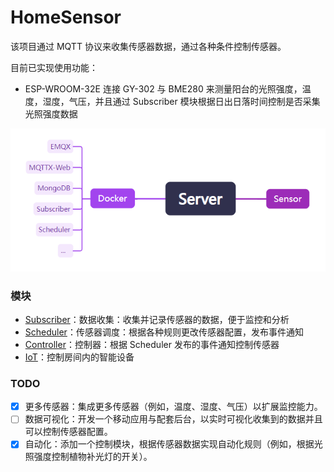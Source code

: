 # HomeSensor

该项目通过 MQTT 协议来收集传感器数据，通过各种条件控制传感器。

目前已实现使用功能：  

 - ESP-WROOM-32E 连接 GY-302 与 BME280 来测量阳台的光照强度，温度，湿度，气压，并且通过 Subscriber 模块根据日出日落时间控制是否采集光照强度数据

![structure](structure.png)

### 模块

 - [Subscriber](https://github.com/WangZhiYao/HomeSensor-Subscriber)：数据收集：收集并记录传感器的数据，便于监控和分析 
 - [Scheduler](https://github.com/WangZhiYao/HomeSensor-Scheduler)：传感器调度：根据各种规则更改传感器配置，发布事件通知 
 - [Controller](https://github.com/WangZhiYao/HomeSensor-Controller)：控制器：根据 Scheduler 发布的事件通知控制传感器
 - [IoT](https://github.com/WangZhiYao/HomeSensor-IoT)：控制房间内的智能设备

### TODO
 - [x]  更多传感器：集成更多传感器（例如，温度、湿度、气压）以扩展监控能力。
 - [ ]  数据可视化：开发一个移动应用与配套后台，以实时可视化收集到的数据并且可以控制传感器配置。
 - [x]  自动化：添加一个控制模块，根据传感器数据实现自动化规则（例如，根据光照强度控制植物补光灯的开关）。
